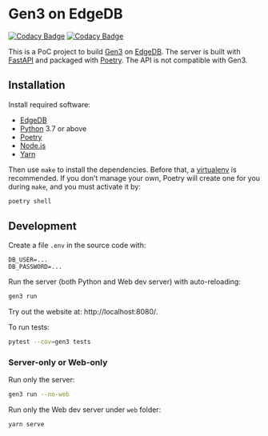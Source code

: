 # Gen3 on EdgeDB

[![Codacy Badge](https://api.codacy.com/project/badge/Grade/f819f24801bb4bf79523bc48adfdbb25)](https://www.codacy.com/manual/fantix/gen4?utm_source=github.com&amp;utm_medium=referral&amp;utm_content=fantix/gen4&amp;utm_campaign=Badge_Grade)
[![Codacy Badge](https://api.codacy.com/project/badge/Coverage/f819f24801bb4bf79523bc48adfdbb25)](https://www.codacy.com/manual/fantix/gen4?utm_source=github.com&amp;utm_medium=referral&amp;utm_content=fantix/gen4&amp;utm_campaign=Badge_Coverage)

This is a PoC project to build [Gen3](https://gen3.org/) on [EdgeDB](https://edgedb.com/).
The server is built with [FastAPI](https://fastapi.tiangolo.com/) and packaged with
[Poetry](https://poetry.eustace.io/). The API is not compatible with Gen3.


## Installation

Install required software:

* [EdgeDB](https://edgedb.com/download)
* [Python](https://www.python.org/downloads/) 3.7 or above
* [Poetry](https://poetry.eustace.io/docs/#installation)
* [Node.js](https://nodejs.org/)
* [Yarn](https://yarnpkg.com/en/docs/install#mac-stable)

Then use `make` to install the dependencies. Before that,
a [virtualenv](https://virtualenv.pypa.io/) is recommended.
If you don't manage your own, Poetry will create one for you
during `make`, and you must activate it by:

```bash
poetry shell
```


## Development

Create a file `.env` in the source code with:

```
DB_USER=...
DB_PASSWORD=...
```

Run the server (both Python and Web dev server) with auto-reloading:

```bash
gen3 run
```

Try out the website at: http://localhost:8080/.

To run tests:

```bash
pytest --cov=gen3 tests
```

### Server-only or Web-only

Run only the server:

```bash
gen3 run --no-web
```

Run only the Web dev server under `web` folder:

```bash
yarn serve
```
